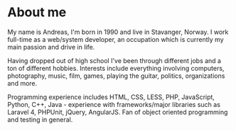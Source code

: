 # About me

My name is Andreas, I'm born in 1990 and live in Stavanger, Norway. I work full-time as a web/system developer, an occupation which is currently my main passion and drive in life.

Having dropped out of high school I've been through different jobs and a ton of different hobbies. Interests include everything involving computers, photography, music, film, games, playing the guitar, politics, organizations and more.

Programming experience includes HTML, CSS, LESS, PHP, JavaScript, Python, C++, Java - experience with frameworks/major libraries such as Laravel 4, PHPUnit, jQuery, AngularJS. Fan of object oriented programming and testing in general.